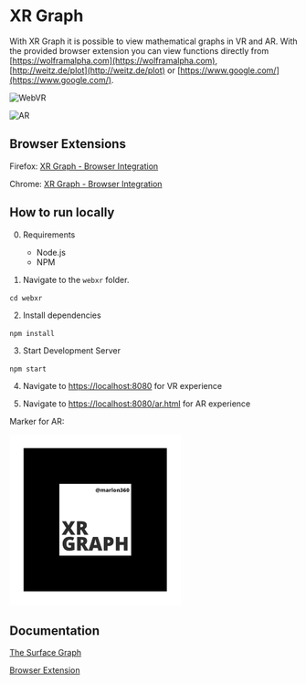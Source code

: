 # XR Graph

With XR Graph it is possible to view mathematical graphs in VR and AR.
With the provided browser extension you can view functions directly from [https://wolframalpha.com](https://wolframalpha.com), [http://weitz.de/plot](http://weitz.de/plot) or [https://www.google.com/](https://www.google.com/).

![WebVR](./media/webxr.gif)

![AR](./media/ar.gif)

## Browser Extensions

Firefox: [XR Graph - Browser Integration](https://addons.mozilla.org/en-US/firefox/addon/xr-graph-browser-integration/)

Chrome: [XR Graph - Browser Integration](https://chrome.google.com/webstore/detail/xr-graph-browser-integrat/mkapnmjibodohclhpalpcohdibinijfi?hl=en)

## How to run locally
0. Requirements
    - Node.js
    - NPM

1. Navigate to the `webxr` folder.

`cd webxr`

2. Install dependencies

`npm install`

3. Start Development Server

`npm start`

4. Navigate to [https://localhost:8080](https://localhost:8080) for VR experience

5. Navigate to [https://localhost:8080/ar.html](https://localhost:8080/ar.html) for AR experience

Marker for AR:

<img src="./webxr/calculus/images/marker.png" alt="ar marker" width="300"/>

## Documentation

[The Surface Graph](./docs/graph.md)

[Browser Extension](./docs/browser_extension.md)
